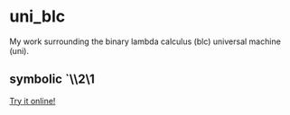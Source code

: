 # uni_blc

My work surrounding the binary lambda calculus (blc) universal machine (uni).

## symbolic \`\\\\2\\1
[Try it online!](https://tio.run/##XZJNkuwgDIP3cwodwUAIZG4Tfrya@28zEqFf1ZsuFk7iz0hyt5/@PLZ/3wj17zkOHBnhRrDPm4zi8IbuXy8XSLqhXfAJM5SqDms4nU3w9dhNby7HmChzk1FkVNMMaByxCic8BZdL9Ug4DJ5wU8u5yUSyFqQDduOuGIZqiE2XkKGEcKqgIhUdcWzy0J2@Tse9uu1EXiYpPlfkgumoASFLUfv4zCRfVxbhAyetvuMpZCAE@UyuKeNNyDZ5kuQkvwQwj5qRadU0gq2FzssWNdcn/5CFZDIdXjuGTOaGxkgY2NSgtrDOFPgyMo5NVpI9onVFnwpqkjDVXTmR4TI8a7FxtVna5KU7h1ZaAq4MPxXJWGr5B7AszXOtNK2t/kvoJqnVE7vRg4zFuTXLW5GisbYyV7w5b7KJ1LOMVdlAJFwRL@SOM6wUws5inU12qQ3/f1P9PL8 "Binary Lambda Calculus – Try It Online")
